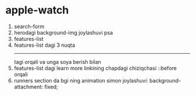 # apple-watch

1. search-form
2. herodagi background-img joylashuvi psa
3. features-list
4. features-list dagi 3 nuqta <hr />tagi orqali va unga soya berish bilan
5. features-list dagi learn more linkining chapdagi chiziqchasi ::before orqali
6. runners section da bgi ning animation simon joylashuvi: background-attachment: fixed;
